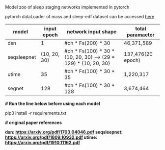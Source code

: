Model zoo of sleep staging networks implemented in pytorch

pytorch dataLoader of mass and sleep-edf dataset can be accessed [here](https://drive.google.com/drive/folders/1ayevfsoN8pYUUKx4nTMHn6nVs3oIY5qI)

model    |  input epoch  | network input shape                | total paramaeter
---------|---------------|------------------------------------|-------------------
dsn      |        1      | #ch * Fs(200) * 30                 |   46,371,589
seqsleepnet |{10, 20, 30}| #ch * Fs(100) * 30 * {10, 20, 30} --> (29 * 129) * {10, 20, 30} |  137,476(20 epoch)
utime    |       35      | #ch * Fs(100) * 30 * 35            |    1,220,317
segnet   |      128      | #ch * Fs(100) * 30 * 128           |    3,674,464

<b># Run the line below before using each model </b>

pip3 install -r requirements.txt

<b># original paper references

dsn: https://arxiv.org/pdf/1703.04046.pdf
seqsleepnet: https://arxiv.org/pdf/1809.10932.pdf
utime: https://arxiv.org/pdf/1910.11162.pdf
